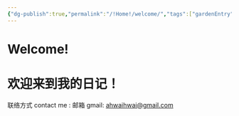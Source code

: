 ```yaml
---
{"dg-publish":true,"permalink":"/!Home!/welcome/","tags":["gardenEntry"]}
---
```


# Welcome!
# 欢迎来到我的日记！

联络方式 contact me :
邮箱 gmail: ahwaihwai@gmail.com
